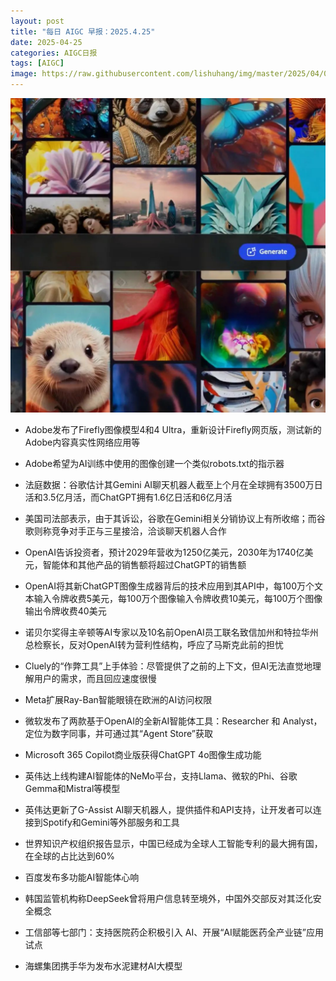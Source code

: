 ```yaml
---
layout: post
title: "每日 AIGC 早报：2025.4.25"
date: 2025-04-25
categories: AIGC日报
tags: [AIGC]
image: https://raw.githubusercontent.com/lishuhang/img/master/2025/04/0425-d.jpg
---
```


![封面图](https://raw.githubusercontent.com/lishuhang/img/master/2025/04/0425-d.jpg)

  - Adobe发布了Firefly图像模型4和4 Ultra，重新设计Firefly网页版，测试新的Adobe内容真实性网络应用等

  - Adobe希望为AI训练中使用的图像创建一个类似robots.txt的指示器

  - 法庭数据：谷歌估计其Gemini AI聊天机器人截至上个月在全球拥有3500万日活和3.5亿月活，而ChatGPT拥有1.6亿日活和6亿月活

  - 美国司法部表示，由于其诉讼，谷歌在Gemini相关分销协议上有所收缩；而谷歌则称竞争对手正与三星接洽，洽谈聊天机器人合作

  - OpenAI告诉投资者，预计2029年营收为1250亿美元，2030年为1740亿美元，智能体和其他产品的销售额将超过ChatGPT的销售额

  - OpenAI将其新ChatGPT图像生成器背后的技术应用到其API中，每100万个文本输入令牌收费5美元，每100万个图像输入令牌收费10美元，每100万个图像输出令牌收费40美元

  - 诺贝尔奖得主辛顿等AI专家以及10名前OpenAI员工联名致信加州和特拉华州总检察长，反对OpenAI转为营利性结构，呼应了马斯克此前的担忧

  - Cluely的“作弊工具”上手体验：尽管提供了之前的上下文，但AI无法直觉地理解用户的需求，而且回应速度很慢

  - Meta扩展Ray-Ban智能眼镜在欧洲的AI访问权限

  - 微软发布了两款基于OpenAI的全新AI智能体工具：Researcher 和 Analyst，定位为数字同事，并可通过其“Agent Store”获取

  - Microsoft 365 Copilot商业版获得ChatGPT 4o图像生成功能

  - 英伟达上线构建AI智能体的NeMo平台，支持Llama、微软的Phi、谷歌Gemma和Mistral等模型

  - 英伟达更新了G-Assist AI聊天机器人，提供插件和API支持，让开发者可以连接到Spotify和Gemini等外部服务和工具

  - 世界知识产权组织报告显示，中国已经成为全球人工智能专利的最大拥有国，在全球的占比达到60%

  - 百度发布多功能AI智能体心响

  - 韩国监管机构称DeepSeek曾将用户信息转至境外，中国外交部反对其泛化安全概念

  - 工信部等七部门：支持医院药企积极引入 AI、开展“AI赋能医药全产业链”应用试点

  - 海螺集团携手华为发布水泥建材AI大模型